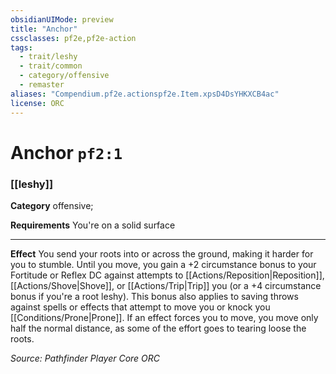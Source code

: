 ```yaml
---
obsidianUIMode: preview
title: "Anchor"
cssclasses: pf2e,pf2e-action
tags:
  - trait/leshy
  - trait/common
  - category/offensive
  - remaster
aliases: "Compendium.pf2e.actionspf2e.Item.xpsD4DsYHKXCB4ac"
license: ORC
---
```

# Anchor `pf2:1`

### [[leshy]]

**Category** offensive; 




**Requirements** You're on a solid surface

* * *

**Effect** You send your roots into or across the ground, making it harder for you to stumble. Until you move, you gain a +2 circumstance bonus to your Fortitude or Reflex DC against attempts to [[Actions/Reposition|Reposition]], [[Actions/Shove|Shove]], or [[Actions/Trip|Trip]] you (or a +4 circumstance bonus if you're a root leshy). This bonus also applies to saving throws against spells or effects that attempt to move you or knock you [[Conditions/Prone|Prone]]. If an effect forces you to move, you move only half the normal distance, as some of the effort goes to tearing loose the roots.

*Source: Pathfinder Player Core*
*ORC*